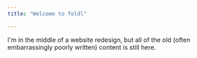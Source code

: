 ```yaml
---
title: "Welcome to foldl"

---
```


I'm in the middle of a website redesign, but all of the old (often embarrassingly poorly written) content is still here.
